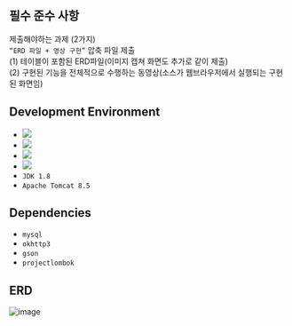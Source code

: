 ## 필수 준수 사항

<!--
![image](https://user-images.githubusercontent.com/96164211/236808730-411c4586-7db1-4da6-a27d-ddfcc316b220.png) 

- 과제를 분석하여 ERD를 통한 데이터 설계를 작성하여 제출
- 공공와이파이 정보는 서울시 오픈 API를 활용
- JAVA기반의 다이나믹 웹서비스를 이용해서 구현(JSP)
-->

제출해야하는 과제 (2가지)<br/>
````“ERD 파일 + 영상 구현”```` 압축 파일 제출<br/>
(1) 테이블이 포함된 ERD파일(이미지 캡쳐 화면도 추가로 같이 제출)<br/>
(2) 구현된 기능을 전체적으로 수행하는 동영상(소스가 웹브라우저에서 실행되는 구현된 화면임)

## Development Environment

- <img src="https://img.shields.io/badge/eclipseide-grey?style=flat&logo=eclipseide&logoColor=white"/> 
- <img src="https://img.shields.io/badge/apachemaven-grey?style=flat&logo=apachemaven&logoColor=white"/>
- <img src="https://img.shields.io/badge/mysql-grey?style=flat&logo=mysql&logoColor=white"/>
- <img src="https://img.shields.io/badge/github-grey?style=flat&logo=github&logoColor=white"/>
- ````JDK 1.8````
- ````Apache Tomcat 8.5````

## Dependencies
- ````mysql````
- ````okhttp3````
- ````gson````
- ````projectlombok````

## ERD

![image](https://user-images.githubusercontent.com/96164211/236812562-ef738f6f-4b31-4b32-91c8-e1deae3e9216.png)
